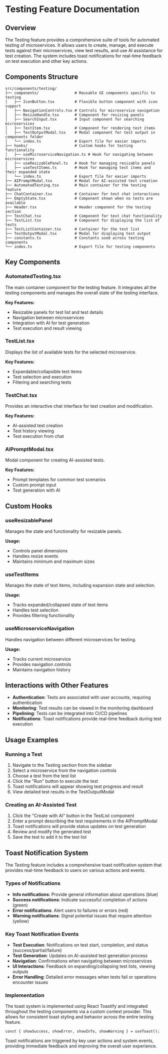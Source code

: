 # Testing Feature Documentation

## Overview

The Testing feature provides a comprehensive suite of tools for automated testing of microservices. It allows users to create, manage, and execute tests against their microservices, view test results, and use AI assistance for test creation. The system includes toast notifications for real-time feedback on test execution and other key actions.

## Components Structure

```
src/components/testing/
├── components/                # Reusable UI components specific to testing
│   ├── IconButton.tsx         # Flexible button component with icon support
│   ├── NavigationControls.tsx # Controls for microservice navigation
│   ├── ResizeHandle.tsx       # Component for resizing panels
│   ├── SearchInput.tsx        # Input component for searching microservices
│   ├── TestItem.tsx           # Component for rendering test items
│   ├── TestOutputModal.tsx    # Modal component for test output in components folder
│   └── index.ts               # Export file for easier imports
├── hooks/                     # Custom hooks for testing functionality
│   ├── useMicroserviceNavigation.ts # Hook for navigating between microservices
│   ├── useResizablePanel.ts   # Hook for managing resizable panels
│   ├── useTestItems.ts        # Hook for managing test items and their expanded state
│   └── index.ts               # Export file for easier imports
├── AIPromptModal.tsx          # Modal for AI-assisted test creation
├── AutomatedTesting.tsx       # Main container for the testing feature
├── ChatContainer.tsx          # Container for test chat interactions
├── EmptyState.tsx             # Component shown when no tests are available
├── Header.tsx                 # Header component for the testing section
├── TestChat.tsx               # Component for test chat functionality
├── TestList.tsx               # Component for displaying the list of tests
├── TestListContainer.tsx      # Container for the test list
├── TestOutputModal.tsx        # Modal for displaying test output
├── constants.ts               # Constants used across testing components
└── index.ts                   # Export file for testing components
```

## Key Components

### AutomatedTesting.tsx

The main container component for the testing feature. It integrates all the testing components and manages the overall state of the testing interface.

**Key Features:**
- Resizable panels for test list and test details
- Navigation between microservices
- Integration with AI for test generation
- Test execution and result viewing

### TestList.tsx

Displays the list of available tests for the selected microservice.

**Key Features:**
- Expandable/collapsible test items
- Test selection and execution
- Filtering and searching tests

### TestChat.tsx

Provides an interactive chat interface for test creation and modification.

**Key Features:**
- AI-assisted test creation
- Test history viewing
- Test execution from chat

### AIPromptModal.tsx

Modal component for creating AI-assisted tests.

**Key Features:**
- Prompt templates for common test scenarios
- Custom prompt input
- Test generation with AI

## Custom Hooks

### useResizablePanel

Manages the state and functionality for resizable panels.

**Usage:**
- Controls panel dimensions
- Handles resize events
- Maintains minimum and maximum sizes

### useTestItems

Manages the state of test items, including expansion state and selection.

**Usage:**
- Tracks expanded/collapsed state of test items
- Handles test selection
- Provides filtering functionality

### useMicroserviceNavigation

Handles navigation between different microservices for testing.

**Usage:**
- Tracks current microservice
- Provides navigation controls
- Maintains navigation history

## Interactions with Other Features

- **Authentication**: Tests are associated with user accounts, requiring authentication
- **Monitoring**: Test results can be viewed in the monitoring dashboard
- **Pipelining**: Tests can be integrated into CI/CD pipelines
- **Notifications**: Toast notifications provide real-time feedback during test execution

## Usage Examples

### Running a Test

1. Navigate to the Testing section from the sidebar
2. Select a microservice from the navigation controls
3. Choose a test from the test list
4. Click the "Run" button to execute the test
5. Toast notifications will appear showing test progress and result
6. View detailed test results in the TestOutputModal

### Creating an AI-Assisted Test

1. Click the "Create with AI" button in the TestList component
2. Enter a prompt describing the test requirements in the AIPromptModal
3. Toast notifications will provide status updates on test generation
4. Review and modify the generated test
5. Save the test to add it to the test list

## Toast Notification System

The Testing feature includes a comprehensive toast notification system that provides real-time feedback to users on various actions and events.

### Types of Notifications

- **Info notifications**: Provide general information about operations (blue)
- **Success notifications**: Indicate successful completion of actions (green)
- **Error notifications**: Alert users to failures or errors (red)
- **Warning notifications**: Signal potential issues that require attention (yellow)

### Key Toast Notification Events

- **Test Execution**: Notifications on test start, completion, and status (success/partial/failure)
- **Test Generation**: Updates on AI-assisted test generation process
- **Navigation**: Confirmations when navigating between microservices
- **UI Interactions**: Feedback on expanding/collapsing test lists, viewing outputs
- **Error Handling**: Detailed error messages when tests fail or operations encounter issues

### Implementation

The toast system is implemented using React Toastify and integrated throughout the testing components via a custom context provider. This allows for consistent toast styling and behavior across the entire testing feature.

```tsx
const { showSuccess, showError, showInfo, showWarning } = useToast();
```

Toast notifications are triggered by key user actions and system events, providing immediate feedback and improving the overall user experience.
